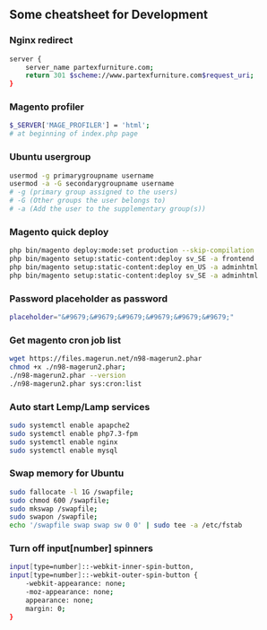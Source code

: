 ## Some cheatsheet for Development

### Nginx redirect
```sh
server {
    server_name partexfurniture.com;
    return 301 $scheme://www.partexfurniture.com$request_uri;
}
```

### Magento profiler
```sh
$_SERVER['MAGE_PROFILER'] = 'html';
# at beginning of index.php page
```

### Ubuntu usergroup
```sh
usermod -g primarygroupname username
usermod -a -G secondarygroupname username
# -g (primary group assigned to the users)
# -G (Other groups the user belongs to)
# -a (Add the user to the supplementary group(s))
```

### Magento quick deploy
```sh
php bin/magento deploy:mode:set production --skip-compilation
php bin/magento setup:static-content:deploy sv_SE -a frontend
php bin/magento setup:static-content:deploy en_US -a adminhtml
php bin/magento setup:static-content:deploy sv_SE -a adminhtml
```

### Password placeholder as password
```sh
placeholder="&#9679;&#9679;&#9679;&#9679;&#9679;&#9679;"
```

### Get magento cron job list
```sh
wget https://files.magerun.net/n98-magerun2.phar
chmod +x ./n98-magerun2.phar; 
./n98-magerun2.phar --version
./n98-magerun2.phar sys:cron:list
```

### Auto start Lemp/Lamp services
```sh
sudo systemctl enable apapche2
sudo systemctl enable php7.3-fpm
sudo systemctl enable nginx
sudo systemctl enable mysql
```
### Swap memory for Ubuntu
```sh
sudo fallocate -l 1G /swapfile;
sudo chmod 600 /swapfile;
sudo mkswap /swapfile;
sudo swapon /swapfile;
echo '/swapfile swap swap sw 0 0' | sudo tee -a /etc/fstab
```
### Turn off input[number] spinners
```sh
input[type=number]::-webkit-inner-spin-button, 
input[type=number]::-webkit-outer-spin-button { 
    -webkit-appearance: none;
    -moz-appearance: none;
    appearance: none;
    margin: 0; 
}
```



